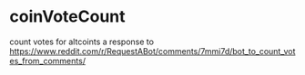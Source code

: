 # coinVoteCount
count votes for altcoints
a response to https://www.reddit.com/r/RequestABot/comments/7mmi7d/bot_to_count_votes_from_comments/
